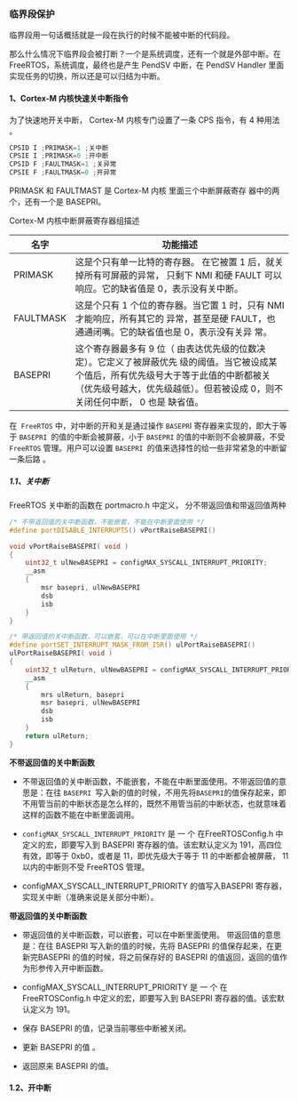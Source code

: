 ### 临界段保护

临界段用一句话概括就是一段在执行的时候不能被中断的代码段。  

那么什么情况下临界段会被打断？一个是系统调度，还有一个就是外部中断。在FreeRTOS，系统调度，最终也是产生 PendSV 中断，在 PendSV Handler 里面实现任务的切换，所以还是可以归结为中断。  

#### 1、Cortex-M 内核快速关中断指令  

为了快速地开关中断， Cortex-M 内核专门设置了一条 CPS 指令，有 4 种用法  。

```c++
CPSID I ;PRIMASK=1 ;关中断
CPSIE I ;PRIMASK=0 ;开中断
CPSID F ;FAULTMASK=1 ;关异常
CPSIE F ;FAULTMASK=0 ;开异常
```

PRIMASK 和 FAULTMAST 是 Cortex-M 内核 里面三个中断屏蔽寄存
器中的两个，还有一个是 BASEPRI。

Cortex-M 内核中断屏蔽寄存器组描述  

| 名字      | 功能描述                                                     |
| --------- | ------------------------------------------------------------ |
| PRIMASK   | 这是个只有单一比特的寄存器。 在它被置 1 后，就关掉所有可屏蔽的异常， 只剩下 NMI 和硬 FAULT 可以响应。它的缺省值是 0，表示没有关中断。 |
| FAULTMASK | 这是个只有 1 个位的寄存器。当它置 1 时，只有 NMI 才能响应，所有其它的 异常，甚至是硬 FAULT，也通通闭嘴。它的缺省值也是 0，表示没有关异 常。 |
| BASEPRI   | 这个寄存器最多有 9 位（ 由表达优先级的位数决定）。它定义了被屏蔽优先 级的阈值。当它被设成某个值后，所有优先级号大于等于此值的中断都被关 （优先级号越大，优先级越低）。但若被设成 0，则不关闭任何中断， 0 也是 缺省值。 |

在` FreeRTOS` 中，对中断的开和关是通过操作 `BASEPR`I 寄存器来实现的，即大于等于 `BASEPRI `的值的中断会被屏蔽，小于 `BASEPRI` 的值的中断则不会被屏蔽，不受`FreeRTOS` 管理。用户可以设置 `BASEPRI `的值来选择性的给一些非常紧急的中断留一条后路  。

##### 1.1、关中断  

FreeRTOS 关中断的函数在 portmacro.h 中定义， 分不带返回值和带返回值两种  

```c++
/* 不带返回值的关中断函数，不能嵌套，不能在中断里面使用 */ 
#define portDISABLE_INTERRUPTS() vPortRaiseBASEPRI()

void vPortRaiseBASEPRI( void )
{
    uint32_t ulNewBASEPRI = configMAX_SYSCALL_INTERRUPT_PRIORITY; 
	__asm
    {
        msr basepri, ulNewBASEPRI 
        dsb
        isb
    }
}

/* 带返回值的关中断函数，可以嵌套，可以在中断里面使用 */
#define portSET_INTERRUPT_MASK_FROM_ISR() ulPortRaiseBASEPRI()
ulPortRaiseBASEPRI( void )
{
    uint32_t ulReturn, ulNewBASEPRI = configMAX_SYSCALL_INTERRUPT_PRIORITY; 
    __asm
    {
        mrs ulReturn, basepri
        msr basepri, ulNewBASEPRI
        dsb
        isb
    }
    return ulReturn;
}
```

**不带返回值的关中断函数**

- 不带返回值的关中断函数，不能嵌套，不能在中断里面使用。不带返回值的意思是：在往 `BASEPRI `写入新的值的时候，不用先将` BASEPRI `的值保存起来，即不用管当前的中断状态是怎么样的，既然不用管当前的中断状态，也就意味着这样的函数不能在中断里面调用。  
- `configMAX_SYSCALL_INTERRUPT_PRIORITY` 是 一 个 在FreeRTOSConfig.h 中定义的宏，即要写入到 BASEPRI 寄存器的值。该宏默认定义为 191，高四位有效，即等于 0xb0，或者是 11，即优先级大于等于 11 的中断都会被屏蔽， 11 以内的中断则不受 FreeRTOS 管理。  

- configMAX_SYSCALL_INTERRUPT_PRIORITY 的值写入BASEPRI 寄存器，实现关中断（准确来说是关部分中断）。  

**带返回值的关中断函数**

- 带返回值的关中断函数，可以嵌套，可以在中断里面使用。 带返回值的意思是：在往 BASEPRI 写入新的值的时候，先将 BASEPRI 的值保存起来，在更新完BASEPRI 的值的时候，将之前保存好的 BASEPRI 的值返回，返回的值作为形参传入开中断函数。 
- configMAX_SYSCALL_INTERRUPT_PRIORITY 是 一 个 在FreeRTOSConfig.h 中定义的宏，即要写入到 BASEPRI 寄存器的值。该宏默认定义为 191。   

- 保存 BASEPRI 的值，记录当前哪些中断被关闭。
- 更新 BASEPRI 的值  。 
-  返回原来 BASEPRI 的值。  

#### **1.2、开中断**